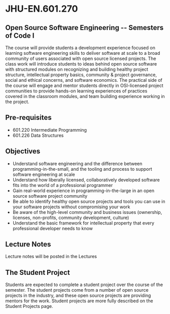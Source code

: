 # JHU-EN.601.270 
## Open Source Software Engineering -- Semesters of Code I

The course will provide students a development experience focused on learning software engineering skills to deliver software at scale to a broad community of users associated with open source licensed projects. The class work will introduce students to ideas behind open source software with structured modules on recognizing and building healthy project structure, intellectual property basics, community & project governance, social and ethical concerns, and software economics.
The practical side of the course will engage and mentor students directly in OSI-licensed project communities to provide hands-on learning experiences of practices covered in the classroom modules, and team building experience working in the project.  

## Pre-requisites
* 601.220 Intermediate Programming
* 601.226 Data Structures

## Objectives  
* Understand software engineering and the difference between programming-in-the-small, and the tooling and process to support software engineering at scale
* Understand how liberally licensed, collaboratively developed software fits into the world of a professional programmer
* Gain real-world experience in programming-in-the-large in an open source software project community
* Be able to identify healthy open source projects and tools you can use in your software projects without compromising your work
* Be aware of the high-level community and business issues (ownership, licenses, non-profits, community development, culture) 
* Understand the basic framework for intellectual property that every professional developer needs to know

## Lecture Notes
Lecture notes will be posted in the Lectures 

## The Student Project
Students are expected to complete a student project over the course of the semester. 
The student projects come from a number of open source projects in the industry, and these open source projects are providing mentors for the work. 
Student projects are more fully described on the Student Projects page. 

